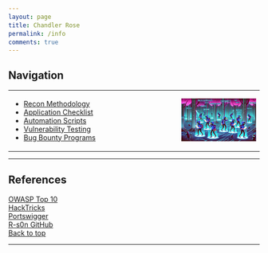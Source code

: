 ```yaml
---
layout: page
title: Chandler Rose
permalink: /info
comments: true
---
```


<h2>Navigation</h2>
<div>
  <table style="width:100%;">
    <tr>
      <!-- Navigation menu on the left -->
      <td style="width:60%;">
        <ul>
          <li><a href="/notes/recon-methodology">Recon Methodology</a></li>
          <li><a href="/notes/app-checklist">Application Checklist</a></li>
          <li><a href="/notes/auto-scripts">Automation Scripts</a></li>
          <li><a href="/notes/vuln-testing">Vulnerability Testing</a></li>
          <li><a href="/notes/program-links">Bug Bounty Programs</a></li>
        </ul>
      </td>
      <!-- Image on the right -->
      <td style="width:40%;">
        <p align="right">
          <img src="../assets/images/bug-guide.png" alt="bug-hunting" title="Bug Hunting" width="80%" />
        </p>
      </td>
    </tr>
  </table>
</div>

---

## References

[OWASP Top 10](https://owasp.org/www-project-top-ten/)
<br>
[HackTricks](https://book.hacktricks.xyz/)
<br>
[Portswigger](https://portswigger.net/research)
<br>
[R-s0n GitHub](https://github.com/R-s0n)
<br>
[Back to top](#navigation)

---
